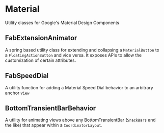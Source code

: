 # Material

Utility classes for Google's Material Design Components

## FabExtensionAnimator

A spring based utility class for extending and collapsing a ```MaterialButton``` to a ```FloatingActionButton``` and vice versa.
It exposes APIs to allow the customization of certain attributes.

## FabSpeedDial

A utility function for adding a Material Speed Dial behavior to an arbitrary
anchor ```View```

## BottomTransientBarBehavior

A utility for animating views above any BottomTransientBar (```SnackBars``` and the like) that appear within a ```CoordinatorLayout```.


